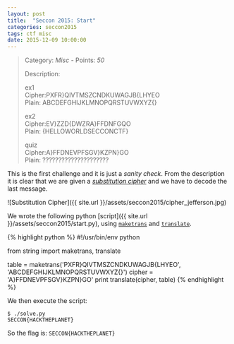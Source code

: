 ```yaml
---
layout: post
title:  "Seccon 2015: Start"
categories: seccon2015
tags: ctf misc
date: 2015-12-09 10:00:00
---
```


> Category: *Misc* - Points: *50*
>
> Description:<br />
>
> ex1<br />
> Cipher:PXFR}QIVTMSZCNDKUWAGJB{LHYEO<br />
> Plain: ABCDEFGHIJKLMNOPQRSTUVWXYZ{}<br />
>
> ex2<br />
> Cipher:EV}ZZD{DWZRA}FFDNFGQO<br />
> Plain: {HELLOWORLDSECCONCTF}<br />
>
> quiz<br />
> Cipher:A}FFDNEVPFSGV}KZPN}GO<br />
> Plain: ?????????????????????<br />

This is the first challenge and it is just a *sanity check*. From the description it is clear that we are given a [*substitution cipher*](https://en.wikipedia.org/wiki/Substitution_cipher) and we have to decode the last message.

![Substitution Cipher]({{ site.url }}/assets/seccon2015/cipher_jefferson.jpg)

We wrote the following python [script]({{ site.url }}/assets/seccon2015/start.py), using [`maketrans`](http://python.org) and [`translate`](http://python.org).

{% highlight python %}
#!/usr/bin/env python

from string import maketrans, translate

table = maketrans('PXFR}QIVTMSZCNDKUWAGJB{LHYEO', 'ABCDEFGHIJKLMNOPQRSTUVWXYZ{}')
cipher = 'A}FFDNEVPFSGV}KZPN}GO'
print translate(cipher, table)
{% endhighlight %}

We then execute the script:

    $ ./solve.py
    SECCON{HACKTHEPLANET}

So the flag is: `SECCON{HACKTHEPLANET}`
